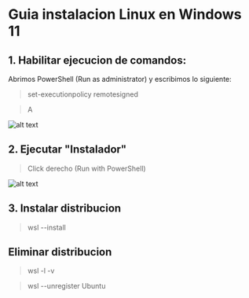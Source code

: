 # Guia instalacion Linux en Windows 11
## 1. Habilitar ejecucion de comandos:

Abrimos PowerShell (Run as administrator) y escribimos lo siguiente:
>set-executionpolicy remotesigned

>A

![alt text](https://github.com/ibaicolegio/FStudenVitoria/blob/main/1.Linux%20in%20Windows%2011/Habilitar.png)

## 2. Ejecutar "Instalador"

>Click derecho (Run with PowerShell)

![alt text](https://github.com/ibaicolegio/FStudenVitoria/blob/main/1.Linux%20in%20Windows%2011/Instalador.png)

## 3. Instalar distribucion
>wsl --install

## Eliminar distribucion
>wsl -l -v

>wsl --unregister Ubuntu
